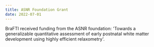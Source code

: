 ```yaml
---
title: ASNR Foundation Grant
date: 2022-07-01
---
```


BraFTI received funding from the ASNR foundation: 'Towards a generalizable quantitative assessment of early postnatal white matter development using highly efficient relaxometry'.

<!--more-->


